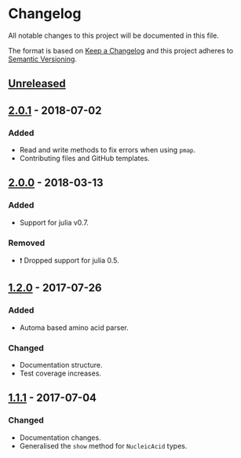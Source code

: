 # Changelog
All notable changes to this project will be documented in this file.

The format is based on [Keep a Changelog](http://keepachangelog.com/en/1.0.0/)
and this project adheres to [Semantic Versioning](http://semver.org/spec/v2.0.0.html).

## [Unreleased]

## [2.0.1] - 2018-07-02
### Added
- Read and write methods to fix errors when using `pmap`.
- Contributing files and GitHub templates. 

## [2.0.0] - 2018-03-13
### Added
- Support for julia v0.7.

### Removed
- :exclamation: Dropped support for julia 0.5.

## [1.2.0] - 2017-07-26
### Added
- Automa based amino acid parser.

### Changed
- Documentation structure.
- Test coverage increases.

## [1.1.1] - 2017-07-04
### Changed
- Documentation changes.
- Generalised the `show` method for `NucleicAcid` types.


[Unreleased]: https://github.com/BioJulia/BioSymbols.jl/compare/v2.0.1...HEAD
[2.0.1]: https://github.com/BioJulia/BioSymbols.jl/compare/v2.0.0...v2.0.1
[2.0.0]: https://github.com/BioJulia/BioSymbols.jl/compare/v1.2.0...v2.0.0
[1.2.0]: https://github.com/BioJulia/BioSymbols.jl/compare/v1.1.1...v1.2.0
[1.1.1]: https://github.com/BioJulia/BioSymbols.jl/compare/v1.1.0...v1.1.1
